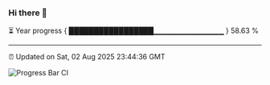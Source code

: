 ### Hi there 👋

⏳ Year progress { █████████████████▁▁▁▁▁▁▁▁▁▁▁▁▁ } 58.63 %

---

⏰ Updated on Sat, 02 Aug 2025 23:44:36 GMT

![Progress Bar CI](https://github.com/IshwaranRudhara/GIT-ACTION/workflows/Progress%20Bar%20CI/badge.svg)
